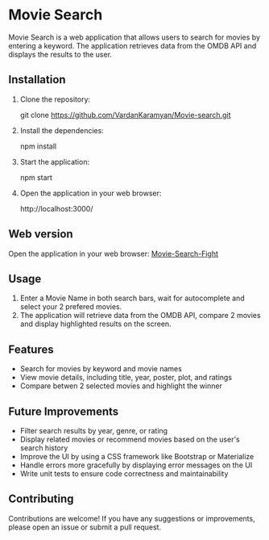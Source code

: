 # Movie Search

Movie Search is a web application that allows users to search for movies by entering a keyword. The application retrieves data from the OMDB API and displays the results to the user.

## Installation

1. Clone the repository:

   git clone https://github.com/VardanKaramyan/Movie-search.git

2. Install the dependencies:

   npm install

3. Start the application:

   npm start

4. Open the application in your web browser:

   http://localhost:3000/

## Web version
Open the application in your web browser:
[Movie-Search-Fight](https://movie-search-woad-eta.vercel.app/)

## Usage

1. Enter a Movie Name in both search bars, wait for autocomplete and select your 2 prefered movies.
2. The application will retrieve data from the OMDB API, compare 2 movies and display highlighted results on the screen.

## Features

- Search for movies by keyword and movie names
- View movie details, including title, year, poster, plot, and ratings
- Compare betwen 2 selected movies and highlight the winner

## Future Improvements

- Filter search results by year, genre, or rating
- Display related movies or recommend movies based on the user's search history
- Improve the UI by using a CSS framework like Bootstrap or Materialize
- Handle errors more gracefully by displaying error messages on the UI
- Write unit tests to ensure code correctness and maintainability

## Contributing

Contributions are welcome! If you have any suggestions or improvements, please open an issue or submit a pull request.

